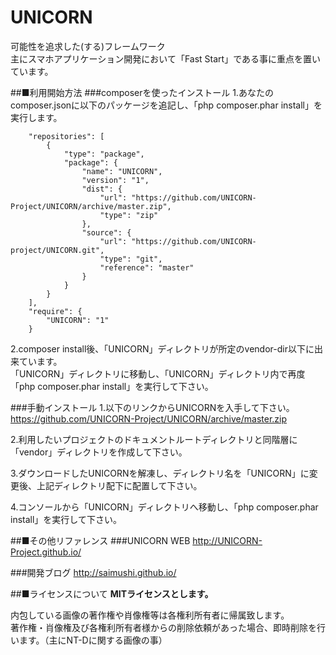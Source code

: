 UNICORN
====
可能性を追求した(する)フレームワーク  
主にスマホアプリケーション開発において「Fast Start」である事に重点を置いています。

##■利用開始方法
###composerを使ったインストール
1.あなたのcomposer.jsonに以下のパッケージを追記し、「php composer.phar install」を実行します。
```
    "repositories": [
        {
            "type": "package",
            "package": {
                "name": "UNICORN",
                "version": "1",
                "dist": {
                    "url": "https://github.com/UNICORN-Project/UNICORN/archive/master.zip",
                    "type": "zip"
                },
                "source": {
                    "url": "https://github.com/UNICORN-project/UNICORN.git",
                    "type": "git",
                    "reference": "master"
                }
            }
        }
    ],
    "require": {
        "UNICORN": "1"
    }
```

2.composer install後、「UNICORN」ディレクトリが所定のvendor-dir以下に出来ています。  
「UNICORN」ディレクトリに移動し、「UNICORN」ディレクトリ内で再度「php composer.phar install」を実行して下さい。  


###手動インストール
1.以下のリンクからUNICORNを入手して下さい。  
https://github.com/UNICORN-Project/UNICORN/archive/master.zip  

2.利用したいプロジェクトのドキュメントルートディレクトリと同階層に「vendor」ディレクトリを作成して下さい。  

3.ダウンロードしたUNICORNを解凍し、ディレクトリ名を「UNICORN」に変更後、上記ディレクトリ配下に配置して下さい。  

4.コンソールから「UNICORN」ディレクトリへ移動し、「php composer.phar install」を実行して下さい。  


##■その他リファレンス
###UNICORN WEB
http://UNICORN-Project.github.io/


###開発ブログ
http://saimushi.github.io/


##■ライセンスについて
**MITライセンスとします。**

内包している画像の著作権や肖像権等は各権利所有者に帰属致します。  
著作権・肖像権及び各権利所有者様からの削除依頼があった場合、即時削除を行います。（主にNT-Dに関する画像の事）

